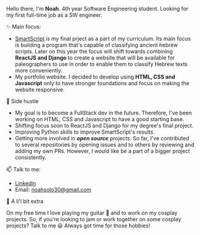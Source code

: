  Hello there, I'm **Noah**.
4th year Software Engineering student.
Looking for my first full-time job as a SW engineer.

 :sparkles: Main focus:

   * [SmartScript](https://github.com/AvielCo/Final-Project) is my final prject as a part of my curriculum. Its main focus is building a program that's capable of classifying ancient hebrew scripts. Later on this year the focus will shift towards combining **ReactJS and Django** to create a website that will be available for paleographers to use in order to enable them to classify Hebrew texts more conveniently.
   * My portfolio website. I decided to develop using **HTML, CSS and Javascript** only to have stronger foundations and focus on making the website responsive.
   
 :thinking: Side hustle
  * My goal is to become a FullStack dev in the future. Therefore, I've been working on HTML, CSS and Javascript to have a good starting base.
  * Shifting focus soon to ReactJS and Django for my degree's final project.
  * Improving Python skills to improve SmartScript's results.
  * Getting more involved in _**open source**_ projects. So far, I've contributed to several repositories by opening issues and to others by reviewing and adding my own PRs. However, I would like be a part of a bigger project consistently.

 📫 Talk to me: 
  * [Linkedin](https://www.linkedin.com/in/noah-solomon-b40573135/)
  * Email: noahsolo30@gmail.com

 :musical_note: A li'l bit extra
 
  On my free time I love playing my guitar :metal: and to work on my cosplay projects. So, if you're looking to jam or work together on some cosplay projects? Talk to me :smiley: Always got time for those hobbies! 


 

